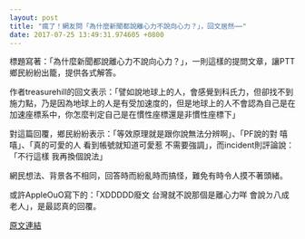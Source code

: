 ```yaml
---
layout: post
title: "瘋了！網友問「為什麼新聞都說離心力不說向心力？」，回文居然⋯⋯"
date: 2017-07-25 13:49:31.974605 +0800
---
```


標題寫著：「為什麼新聞都說離心力不說向心力？」，一則這樣的提問文章，讓PTT鄉民紛紛出籠，提供各式解答。

作者treasurehill的回文表示：「譬如說地球上的人，會感覺到科氏力，但卻找不到施力點，乃是因為地球上的人是有受加速度的，但是地球上的人不會認為自己是在加速座標系中，你怎麼判定自己是在慣性座標還是非慣性座標下」

對這篇回覆，鄉民紛紛表示：「等效原理就是跟你說無法分辨啊」、「PF說的對 嘻嘻」、「真的可愛的人  看到帳號就知道可愛惹  不需要強調」，而incident則評論說：「不行這樣 我再換個說法」

網民想法、背景各不相同，回答時而紛亂時而搞怪，難免有時令人摸不著頭緒。

或許AppleOuO寫下的：「XDDDDD廢文 台灣就不說那個是離心力咩 會說ㄉ八成老人」，是最認真的回覆。

<a href = "https://www.ptt.cc/bbs/Gossiping/M.1500926792.A.6EA.html">原文連結</a>

